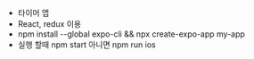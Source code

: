 # 

- 타이머 앱
- React, redux 이용
- npm install --global expo-cli && npx create-expo-app my-app
- 실행 할때 npm start 아니면 npm run ios

